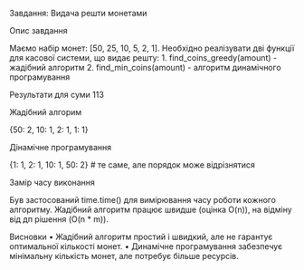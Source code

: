 Завдання: Видача решти монетами

Опис завдання

Маємо набір монет: [50, 25, 10, 5, 2, 1]. Необхідно реалізувати дві функції для касової системи, що видає решту:
	1.	find_coins_greedy(amount) - жадібний алгоритм
	2.	find_min_coins(amount) - алгоритм динамічного програмування

Результати для суми 113

Жадібний алгорим

{50: 2, 10: 1, 2: 1, 1: 1}

Дінамічне програмування

{1: 1, 2: 1, 10: 1, 50: 2}  # те саме, але порядок може відрізнятися

Замір часу виконання

Був застосований time.time() для вимірювання часу роботи кожного алгоритму. Жадібний алгоритм працює швидше (оцінка O(n)), на відміну від дп рішення (O(n * m)).

Висновки
	•	Жадібний алгоритм простий і швидкий, але не гарантує оптимальної кількості монет.
	•	Динамічне програмування забезпечує мінімальну кількість монет, але потребує більше ресурсів.

